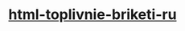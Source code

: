 # <a href="https://naumov1889storage.github.io/html-toplivnie-briketi-ru/dist/">html-toplivnie-briketi-ru</a>
